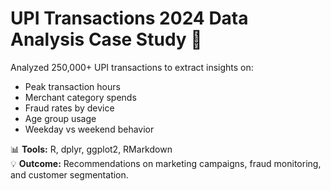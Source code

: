 # UPI Transactions 2024 Data Analysis Case Study 🚀

Analyzed 250,000+ UPI transactions to extract insights on:
- Peak transaction hours
- Merchant category spends
- Fraud rates by device
- Age group usage
- Weekday vs weekend behavior

📊 **Tools:** R, dplyr, ggplot2, RMarkdown  
💡 **Outcome:** Recommendations on marketing campaigns, fraud monitoring, and customer segmentation.

